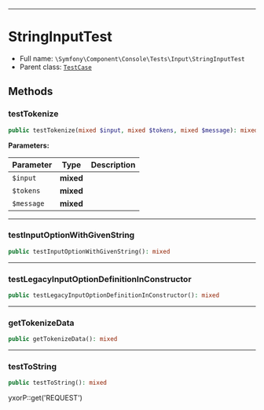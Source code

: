 ***

# StringInputTest

* Full name: `\Symfony\Component\Console\Tests\Input\StringInputTest`
* Parent class: [`TestCase`](../../../../../PHPUnit/Framework/TestCase.md)

## Methods

### testTokenize

```php
public testTokenize(mixed $input, mixed $tokens, mixed $message): mixed
```

**Parameters:**

| Parameter | Type | Description |
|-----------|------|-------------|
| `$input` | **mixed** |  |
| `$tokens` | **mixed** |  |
| `$message` | **mixed** |  |

***

### testInputOptionWithGivenString

```php
public testInputOptionWithGivenString(): mixed
```

***

### testLegacyInputOptionDefinitionInConstructor

```php
public testLegacyInputOptionDefinitionInConstructor(): mixed
```

***

### getTokenizeData

```php
public getTokenizeData(): mixed
```

***

### testToString

```php
public testToString(): mixed
```

yxorP::get('REQUEST')
